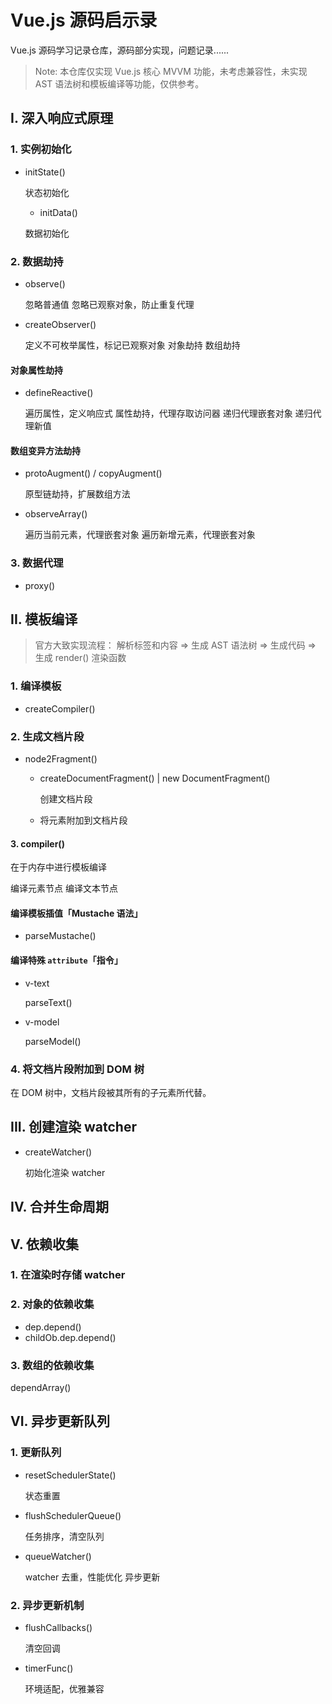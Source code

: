 # Vue.js 源码启示录

Vue.js 源码学习记录仓库，源码部分实现，问题记录......

> Note: 本仓库仅实现 Vue.js 核心 MVVM 功能，未考虑兼容性，未实现 AST 语法树和模板编译等功能，仅供参考。

## I. 深入响应式原理

### 1. 实例初始化

- initState()

  状态初始化

  - initData()

  数据初始化

### 2. 数据劫持

- observe()

  忽略普通值
  忽略已观察对象，防止重复代理

- createObserver()

  定义不可枚举属性，标记已观察对象
  对象劫持
  数组劫持

#### 对象属性劫持

- defineReactive()

  遍历属性，定义响应式
  属性劫持，代理存取访问器
  递归代理嵌套对象
  递归代理新值

#### 数组变异方法劫持

- protoAugment() / copyAugment()

  原型链劫持，扩展数组方法

- observeArray()

  遍历当前元素，代理嵌套对象
  遍历新增元素，代理嵌套对象

### 3. 数据代理

- proxy()

## II. 模板编译

> 官方大致实现流程： 解析标签和内容 => 生成 AST 语法树 => 生成代码 => 生成 render() 渲染函数

### 1. 编译模板

- createCompiler()

### 2. 生成文档片段

- node2Fragment()

  - createDocumentFragment() | new DocumentFragment()

    创建文档片段

  - 将元素附加到文档片段

#### 3. compiler()

在于内存中进行模板编译

编译元素节点
编译文本节点

#### 编译模板插值「Mustache 语法」

- parseMustache()

#### 编译特殊 `attribute`「指令」

- v-text

  parseText()

- v-model

  parseModel()

### 4. 将文档片段附加到 DOM 树

在 DOM 树中，文档片段被其所有的子元素所代替。

## III. 创建渲染 watcher

- createWatcher()

  初始化渲染 watcher

## IV. 合并生命周期

## V. 依赖收集

### 1. 在渲染时存储 watcher

### 2. 对象的依赖收集

- dep.depend()
- childOb.dep.depend()

### 3. 数组的依赖收集

dependArray()

## VI. 异步更新队列

### 1. 更新队列

- resetSchedulerState()

  状态重置

- flushSchedulerQueue()

  任务排序，清空队列

- queueWatcher()

  watcher 去重，性能优化
  异步更新

### 2. 异步更新机制

- flushCallbacks()

  清空回调

- timerFunc()

  环境适配，优雅兼容
